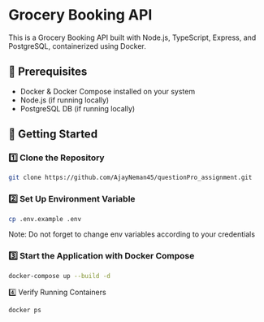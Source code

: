# Grocery Booking API

This is a Grocery Booking API built with Node.js, TypeScript, Express, and PostgreSQL, containerized using Docker.

## 📌 Prerequisites

- Docker & Docker Compose installed on your system
- Node.js (if running locally)
- PostgreSQL DB (if running locally)

## 🚀 Getting Started

### 1️⃣ Clone the Repository
```sh
git clone https://github.com/AjayNeman45/questionPro_assignment.git
```
### 2️⃣ Set Up Environment Variable
```sh
cp .env.example .env
```
Note: Do not forget to change env variables according to your credentials

### 3️⃣ Start the Application with Docker Compose
```sh
docker-compose up --build -d
```
4️⃣ Verify Running Containers
```sh
docker ps
```

